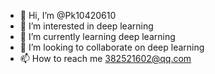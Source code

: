 - 👋 Hi, I’m @Pk10420610
- 👀 I’m interested in deep learning
- 🌱 I’m currently learning deep learning
- 💞️ I’m looking to collaborate on deep learning
- 📫 How to reach me 382521602@qq.com

<!---
Pk10420610/Pk10420610 is a ✨ special ✨ repository because its `README.md` (this file) appears on your GitHub profile.
You can click the Preview link to take a look at your changes.
--->
